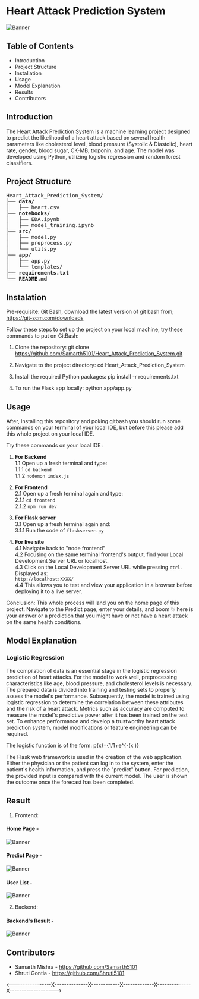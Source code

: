 
# Heart Attack Prediction System

![Banner](https://github.com/Samarth5101/Heart_Attack_Prediction_System/blob/fc3bfabc688988f2370942ad5e338b11ac1d53da/banner.jpg)

<h2>Table of Contents</h2>

* Introduction  
* Project Structure  
* Installation  
* Usage    
* Model Explanation  
* Results  
* Contributors  

## Introduction
The Heart Attack Prediction System is a machine learning project designed to predict the likelihood of a heart attack based on several health parameters like cholesterol level, blood pressure (Systolic & Diastolic), heart rate, gender, blood sugar, CK-MB, troponin, and age. The model was developed using Python, utilizing logistic regression and random forest classifiers. 

## Project Structure

<pre>
Heart_Attack_Prediction_System/
├── <strong>data/</strong>
│   ├── heart.csv
├── <strong>notebooks/</strong>
│   ├── EDA.ipynb
│   ├── model_training.ipynb
├── <strong>src/</strong>
│   ├── model.py
│   ├── preprocess.py
│   └── utils.py
├── <strong>app/</strong>
│   ├── app.py
│   └── templates/
├── <strong>requirements.txt</strong>
└── <strong>README.md</strong>
</pre>

## Instalation

Pre-requisite: Git Bash, download the latest version of git bash from; https://git-scm.com/downloads

Follow these steps to set up the project on your local machine, try these commands to put on GitBash:

1. Clone the repository:
   git clone https://github.com/Samarth5101/Heart_Attack_Prediction_System.git

2. Navigate to the project directory:
   cd Heart_Attack_Prediction_System

3. Install the required Python packages:
   pip install -r requirements.txt

4. To run the Flask app locally:
   python app/app.py

## Usage

After, Installing this repository and poking gitbash you should run some commands on your terminal of your local IDE, but before this please add this whole project on your local IDE.

Try these commands on your local IDE : 

1. **For Backend**  
   1.1 Open up a fresh terminal and type:  
       1.1.1 `cd backend`  
       1.1.2 `nodemon index.js`

2. **For Frontend**  
   2.1 Open up a fresh terminal again and type:  
       2.1.1 `cd frontend`  
       2.1.2 `npm run dev`

3. **For Flask server**  
   3.1 Open up a fresh terminal again and:  
       3.1.1 Run the code of `flaskserver.py`

4. **For live site**  
   4.1 Navigate back to "node frontend"  
   4.2 Focusing on the same terminal frontend's output, find your Local Development Server URL         or localhost.  
   4.3 Click on the Local Development Server URL while pressing `ctrl`. Displayed as:  
       `http://localhost:XXXX/`  
   4.4 This allows you to test and view your application in a browser before deploying it to a         live server.

Conclusion: This whole process will land you on the home page of this project. Navigate to the Predict page, enter your details, and boom 💥 here is your answer or a prediction that you might have or not have a heart attack on the same health conditions.

## Model Explanation

<h3> Logistic Regression </h3>
The compilation of data is an essential stage in the logistic regression prediction of heart 
attacks. For the model to work well, preprocessing characteristics like age, blood 
pressure, and cholesterol levels is necessary. The prepared data is divided into training and testing sets to properly assess the model's performance. Subsequently, the model 
is trained using logistic regression to determine the correlation between these attributes 
and the risk of a heart attack. Metrics such as accuracy are computed to measure the 
model's predictive power after it has been trained on the test set. To enhance 
performance and develop a trustworthy heart attack prediction system, model 
modifications or feature engineering can be required. 

The logistic function is of the form: p(x)={1/1+e^{-(x )} 

The Flask web framework is used in the creation of the web application. Either the 
physician or the patient can log in to the system, enter the patient's health information, 
and press the "predict" button. For prediction, the provided input is compared with the
current model. The user is shown the outcome once the forecast has been completed. 

## Result 

1. Frontend: 

<h4>Home Page - </h4>

![Banner](https://github.com/Samarth5101/Heart_Attack_Prediction_System/blob/9491bc83ff88f505ff96fa49d31ee97c62f1467d/Results/home%20page.png)

<h4>Predict Page - </h4>

![Banner](https://github.com/Samarth5101/Heart_Attack_Prediction_System/blob/9491bc83ff88f505ff96fa49d31ee97c62f1467d/Results/predict%20page.png)

<h4>User List - </h4>

![Banner](https://github.com/Samarth5101/Heart_Attack_Prediction_System/blob/9491bc83ff88f505ff96fa49d31ee97c62f1467d/Results/user%20list.png)

2. Backend:

<h4>Backend's Result - </h4>

![Banner](https://github.com/Samarth5101/Heart_Attack_Prediction_System/blob/6f4cc7377028df5dd4a48631be9c2e00db785869/Results/Backend's%20Result.png)

## Contributors

* Samarth Mishra - https://github.com/Samarth5101
* Shruti Gontia - https://github.com/Shruti5101

<----------------X--------------X------------X-------------X--------------X------------------->

